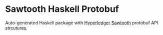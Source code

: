 # Sawtooth Haskell Protobuf

Auto-generated Haskell package with [Hyperledger Sawtooth](https://github.com/hyperledger/sawtooth-core) protobuf API strcutures.
